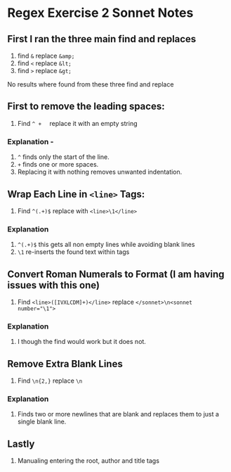 # Regex Exercise 2 Sonnet Notes


## First I ran the three main find and replaces
1. find `&` replace `&amp;`
1. find `<` replace `&lt;`
1. find `>` replace `&gt;`

No results where found from these three find and replace

## First to remove the leading spaces:
1. Find `^ +  ` replace it with an empty string

### Explanation - 
1. `^` finds only the start of the line.
1.  `+` finds one or more spaces.
1. Replacing it with nothing removes unwanted indentation.

## Wrap Each Line in `<line>` Tags:
1. Find `^(.+)$` replace with `<line>\1</line>`

### Explanation
1. `^(.+)$` this gets all non empty lines while avoiding blank lines
1. `\1` re-inserts the found text within <line> tags

## Convert Roman Numerals to <sonnet number="X"> Format (I am having issues with this one)
1. Find `<line>([IVXLCDM]+)</line>` replace `</sonnet>\n<sonnet number="\1">`

### Explanation
1. I though the find would work but it does not.

## Remove Extra Blank Lines
1. Find `\n{2,}` replace `\n`

### Explanation
1. Finds two or more newlines that are blank and replaces them to just a single blank line.

## Lastly 
1. Manualing entering the root, author and title tags